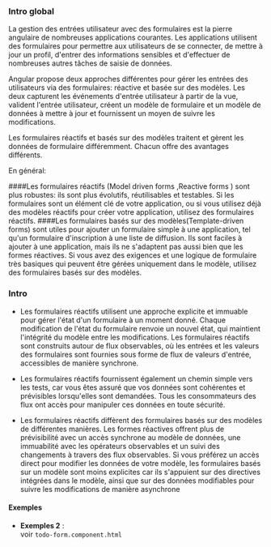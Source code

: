 ### Intro global

La gestion des entrées utilisateur avec des formulaires est la pierre angulaire de nombreuses applications courantes. Les applications utilisent des formulaires pour permettre aux utilisateurs de se connecter, de mettre à jour un profil, d'entrer des informations sensibles et d'effectuer de nombreuses autres tâches de saisie de données.

Angular propose deux approches différentes pour gérer les entrées des utilisateurs via des formulaires: réactive et basée sur des modèles. Les deux capturent les événements d'entrée utilisateur à partir de la vue, valident l'entrée utilisateur, créent un modèle de formulaire et un modèle de données à mettre à jour et fournissent un moyen de suivre les modifications.

Les formulaires réactifs et basés sur des modèles traitent et gèrent les données de formulaire différemment. Chacun offre des avantages différents.

En général:

####Les formulaires réactifs  (Model driven forms ,Reactive forms )
sont plus robustes: ils sont plus évolutifs, réutilisables et testables. Si les formulaires sont un élément clé de votre application, ou si vous utilisez déjà des modèles réactifs pour créer votre application, utilisez des formulaires réactifs.
####Les formulaires basés sur des modèles(Template-driven forms)
sont utiles pour ajouter un formulaire simple à une application, tel qu'un formulaire d'inscription à une liste de diffusion. Ils sont faciles à ajouter à une application, mais ils ne s'adaptent pas aussi bien que les formes réactives. Si vous avez des exigences et une logique de formulaire très basiques qui peuvent être gérées uniquement dans le modèle, utilisez des formulaires basés sur des modèles.


### Intro
* Les formulaires réactifs utilisent une approche explicite et immuable pour gérer l'état d'un formulaire à un moment donné. Chaque modification de l'état du formulaire renvoie un nouvel état, qui maintient l'intégrité du modèle entre les modifications. Les formulaires réactifs sont construits autour de flux observables, où les entrées et les valeurs des formulaires sont fournies sous forme de flux de valeurs d'entrée, accessibles de manière synchrone.

* Les formulaires réactifs fournissent également un chemin simple vers les tests, car vous êtes assuré que vos données sont cohérentes et prévisibles lorsqu'elles sont demandées. Tous les consommateurs des flux ont accès pour manipuler ces données en toute sécurité.

* Les formulaires réactifs diffèrent des formulaires basés sur des modèles de différentes manières. Les formes réactives offrent plus de prévisibilité avec un accès synchrone au modèle de données, une immuabilité avec les opérateurs observables et un suivi des changements à travers des flux observables. Si vous préférez un accès direct pour modifier les données de votre modèle, les formulaires basés sur un modèle sont moins explicites car ils s'appuient sur des directives intégrées dans le modèle, ainsi que sur des données modifiables pour suivre les modifications de manière asynchrone


#### Exemples
* <strong>Exemples 2</strong> : <br>
voir `todo-form.component.html`
